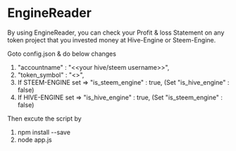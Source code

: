 # EngineReader
By using EngineReader, you can check your Profit & loss Statement on any token project that you invested money at Hive-Engine or Steem-Engine.

Goto config.json & do below changes
01. "accountname" : "<<your hive/steem username>>",
02. "token_symbol" : "<<TOKEN symbol you invested>>",
03. If STEEM-ENGINE set => "is_steem_engine" : true, (Set "is_hive_engine" : false)
04. If HIVE-ENGINE set => "is_hive_engine" : true, (Set "is_steem_engine" : false)

Then excute the script by
01. npm install --save
02. node app.js
